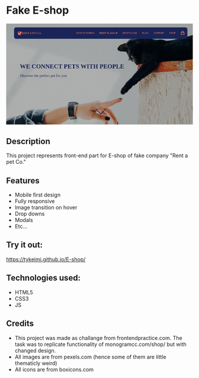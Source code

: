 # Fake E-shop

![page-header](imgs/githubImg.png)

## Description 
This project represents front-end part for E-shop of fake company "Rent a pet Co."

## Features
- Mobile first design
- Fully responsive
- Image transition on hover
- Drop downs
- Modals
- Etc...

## Try it out: 
https://tykejmi.github.io/E-shop/

## Technologies used:
- HTML5
- CSS3
- JS

## Credits
- This project was made as challange from frontendpractice.com. The task was to replicate functionality of monogramcc.com/shop/ but with changed design.
- All images are from pexels.com (hence some of them are little thematicly weird)
- All icons are from boxicons.com



